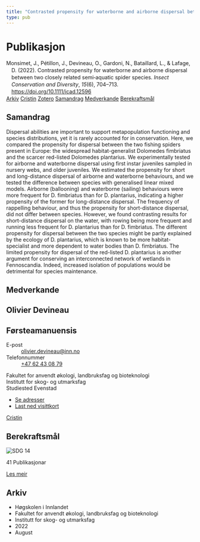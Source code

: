```yaml
---
title: "Contrasted propensity for waterborne and airborne dispersal between two closely related semi‐aquatic spider species"
type: pub
---
```

<h1>Publikasjon</h1>
<article id="csl-bib-container-9RYRFG6J" class="csl-bib-container">
  <div class="csl-bib-body" style="line-height: 1.35; padding-left: 1em; text-indent:-1em;">
  <div class="csl-entry">Monsimet, J., P&#xE9;tillon, J., Devineau, O., Gardoni, N., Bataillard, L., &amp; Lafage, D. (2022). Contrasted propensity for waterborne and airborne dispersal between two closely related semi&#x2010;aquatic spider species. <i>Insect Conservation and Diversity</i>, <i>15</i>(6), 704&#x2013;713. <a href="https://doi.org/10.1111/icad.12596">https://doi.org/10.1111/icad.12596</a></div>
</div>
  <div class="csl-bib-buttons">
    <a href="#taxonomy-article-9RYRFG6J" class="csl-bib-button">Arkiv</a>
    <a href="https://app.cristin.no/results/show.jsf?id=2042358" alt="Cristin URL" class="csl-bib-button">Cristin</a>
    <a href="http://zotero.org/groups/5022929/items/9RYRFG6J" alt="Zotero URL" class="csl-bib-button">Zotero</a>
    <a href="#abstract-article-9RYRFG6J" class="csl-bib-button">Samandrag</a>
    <a href="#contributors-article-9RYRFG6J" class="csl-bib-button">Medverkande</a>
    <a href="#sdg-article-9RYRFG6J" class="csl-bib-button">Berekraftsmål</a>
  </div>
  <div id="csl-bib-meta-container-9RYRFG6J"></div>
</article>
<div id="csl-bib-meta-9RYRFG6J" class="csl-bib-meta">
  <article id="abstract-article-9RYRFG6J" class="abstract-article">
    <h1>Samandrag</h1>
    Dispersal abilities are important to support metapopulation functioning and species distributions, yet it is rarely accounted for in conservation. Here, we compared the propensity for dispersal between the two fishing spiders present in Europe: the widespread habitat-generalist Dolomedes fimbriatus and the scarcer red-listed Dolomedes plantarius. 
    We experimentally tested for airborne and waterborne dispersal using first instar juveniles sampled in nursery webs, and older juveniles. We estimated the propensity for short and long-distance dispersal of airborne and waterborne behaviours, and we tested the difference between species with generalised linear mixed models. 
    Airborne (ballooning) and waterborne (sailing) behaviours were more frequent for D. fimbriatus than for D. plantarius, indicating a higher propensity of the former for long-distance dispersal. 
    The frequency of rappelling behaviour, and thus the propensity for short-distance dispersal, did not differ between species. However, we found contrasting results for short-distance dispersal on the water, with rowing being more frequent and running less frequent for D. plantarius than for D. fimbriatus. 
    The different propensity for dispersal between the two species might be partly explained by the ecology of D. plantarius, which is known to be more habitat-specialist and more dependent to water bodies than D. fimbriatus. 
    The limited propensity for dispersal of the red-listed D. plantarius is another argument for conserving an interconnected network of wetlands in Fennoscandia. Indeed, increased isolation of populations would be detrimental for species maintenance.
  </article>
  <article id="contributors-article-9RYRFG6J" class="contributors-article">
    <h1>Medverkande</h1>
    <div class="personas">
<div class="vrtx-hinn-person-card">
<div class="photo">
<i class="lar la-user-circle missing-person"></i>
</div>
<div class="info">
<hgroup><h1>Olivier Devineau</h1>
<h2>Førsteamanuensis</h2>
</hgroup><dl>
<dt>E-post</dt>
<dd>
<a href="mailto:olivier.devineau@inn.no">olivier.devineau@inn.no</a>
</dd>
<dt>Telefonnummer</dt>
<dd><a href="tel:+4762430879">
+47 62 43 08 79
</a></dd>
</dl>
<p>
Fakultet for anvendt økologi, landbruksfag og bioteknologi<br>
Institutt for skog- og utmarksfag<br>
Studiested Evenstad
</p>
<ul class="vrtx-hinn-links">
<li><a href="https://www.inn.no/finn-en-ansatt/olivier-devineau.html#vrtx-hinn-addresses">Se adresser</a></li>
<li><a href="https://www.inn.no/finn-en-ansatt/olivier-devineau.html?vrtx=vcf">Last ned visittkort</a></li>
</ul>
</div>
</div>
<a href="https://app.cristin.no/persons/show.jsf?id=598473" alt="Cristin URL" class="personas-cristin">Cristin</a>
</div>
  </article>
  <article id="sdg-article-9RYRFG6J" class="sdg-article">
    <h1>Berekraftsmål</h1>
    <div class="sdg-container"><div id="sdg14" class="sdg">
<img src="{{< params subfolder >}}images/sdg/sdg14_no.png" class="image" alt="SDG 14">
<div class="sdg-overlay">
<p class="sdg-publication-count"><span>41</span> Publikasjonar</p>
<p><a href="https://www.fn.no/om-fn/fns-baerekraftsmaal/livet-i-havet?lang=nno-NO" class="sdg-read-more">Les meir</a></p>
</div>
</div></div>
  </article>
  <article id="taxonomy-article-9RYRFG6J" class="taxonomy-article">
    <h1>Arkiv</h1>
    <ul>
      <li>Høgskolen i Innlandet</li>
      <li>Fakultet for anvendt økologi, landbruksfag og bioteknologi</li>
      <li>Institutt for skog- og utmarksfag</li>
      <li>2022</li>
      <li>August</li>
    </ul>
  </article>
</div>
